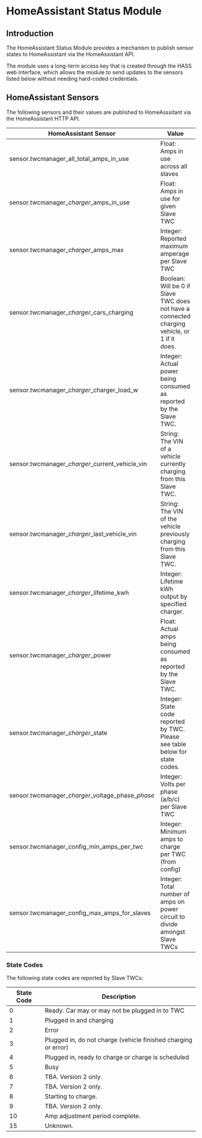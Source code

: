 # HomeAssistant Status Module

## Introduction

The HomeAssistant Status Module provides a mechanism to publish sensor states to HomeAssistant via the HomeAssistant API.

The module uses a long-term access key that is created through the HASS web interface, which allows the module to send updates to the sensors listed below without needing hard-coded credentials.

## HomeAssistant Sensors

The following sensors and their values are published to HomeAsssitant via the HomeAssistant HTTP API.

| HomeAssistant Sensor                     | Value                              | Example |
| ---------------------------------------- | ------------------------------------ | ----- |
| sensor.twcmanager_all_total_amps_in_use  | Float: Amps in use across all slaves | 16.24 |
| sensor.twcmanager_*charger*_amps_in_use  | Float: Amps in use for given Slave TWC | 8.52 |
| sensor.twcmanager_*charger*_amps_max     | Integer: Reported maximum amperage per Slave TWC | 32 |
| sensor.twcmanager_*charger*_cars_charging | Boolean: Will be 0 if Slave TWC does not have a connected charging vehicle, or 1 if it does. |
| sensor.twcmanager_*charger*_charger_load_w | Integer: Actual power being consumed as reported by the Slave TWC. | 2977 |
| sensor.twcmanager_*charger*_current_vehicle_vin | String: The VIN of a vehicle currently charging from this Slave TWC. |
| sensor.twcmanager_*charger*_last_vehicle_vin | String: The VIN of the vehicle previously charging from this Slave TWC. |
| sensor.twcmanager_*charger*_lifetime_kwh  | Integer: Lifetime kWh output by specified charger. | 159 |
| sensor.twcmanager_*charger*_power      | Float: Actual amps being consumed as reported by the Slave TWC. | 14.51 |
| sensor.twcmanager_*charger*_state      | Integer: State code reported by TWC. Please see table below for state codes. |
| sensor.twcmanager_*charger*&#x5f;voltage_phase&#x5f;*phase* | Integer: Volts per phase (a/b/c) per Slave TWC  | 243 |
| sensor.twcmanager_config_min_amps_per_twc | Integer: Minimum amps to charge per TWC (from config) | 6 |
| sensor.twcmanager_config_max_amps_for_slaves | Integer: Total number of amps on power circuit to divide amongst Slave TWCs | 32 |

### State Codes

The following state codes are reported by Slave TWCs:

| State Code | Description |
| ---------- | ----------- |
| 0          | Ready. Car may or may not be plugged in to TWC |
| 1          | Plugged in and charging                        |
| 2          | Error                                          |
| 3          | Plugged in, do not charge (vehicle finished charging or error) |
| 4          | Plugged in, ready to charge or charge is scheduled |
| 5          | Busy                                               |
| 6          | TBA. Version 2 only.  |
| 7          | TBA. Version 2 only.  |
| 8          | Starting to charge.                                |
| 9          | TBA. Version 2 only.  |
| 10         | Amp adjustment period complete. |
| 15         | Unknown.              |
